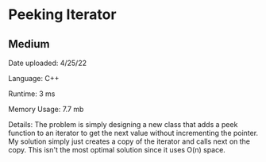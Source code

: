 
# Peeking Iterator

## Medium

Date uploaded: 4/25/22

Language: C++

Runtime: 3 ms

Memory Usage: 7.7 mb

Details: The problem is simply designing a new class that adds a peek function to an iterator to get the next value without incrementing the pointer. My solution simply just creates a copy of the iterator and calls next on the copy. This isn't the most optimal solution since it uses O(n) space.
